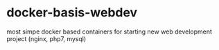 # docker-basis-webdev
most simpe docker based containers for starting new web development project (nginx, php7, mysql)
